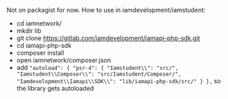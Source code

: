 Not on packagist for now. How to use in iamdevelopment/iamstudent:

*  cd iamnetwork/
*  mkdir lib
*  git clone https://gitlab.com/iamdevelopment/iamapi-php-sdk.git
*  cd iamapi-php-sdk
*  composer install
*  open iamnetwork/composer.json
*  add `"autoload": {
    "psr-4": {
      "Iamstudent\\": "src/",
      "Iamstudent\\Composer\\": "src/Iamstudent/Composer/",
      "Iamdevelopment\\Iamapi\\SDK\\": "lib/iamapi-php-sdk/src/"
    }
  },` so the library gets autoloaded
